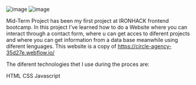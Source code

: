 ![image](https://user-images.githubusercontent.com/109300034/183027197-36d3516b-f7b6-4b69-ab08-3a0436c539ee.png)    ![image](https://uploads-ssl.webflow.com/61f7ff5634c23c5bef9d2e54/61f800b7cb56a839fd8ed026_Circle.svg)



Mid-Term Project has been my first project at IRONHACK frontend bootcamp. In this project I've learned how to do a Website where you can interact through a contact form, where u can get acces to diferent projects and where you can get information from a data base meanwhile using diferent lenguages. This website is a copy of https://circle-agency-35d27e.webflow.io/ 

The diferent technologies thet I use during the proces are:

HTML
CSS
Javascript
